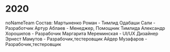 # 2020
noNameTeam
Состав:
Мартыненко Роман - Тимлид
Одабаши Сали - Разработчик
Артур Аблаев - Менеджер, Помощник Тимлида
Александр Хорошилов - Разрабочик
Маргарита Мереминская - UI/UX Дизайнер
Эрнест Мамутов - Разрабочик,тестеровщик
Айдер Музафаров - Разрабочик,тестеровщик
